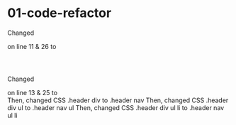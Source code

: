 # 01-code-refactor
Changed <div></div> on line 11 & 26 to <header> </header>

Changed <div></div> on line 13 & 25 to <nav></nav>
Then, changed CSS .header div to .header nav
Then, changed CSS .header div ul to .header nav ul
Then, changed CSS .header div ul li to .header nav ul li

